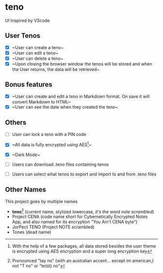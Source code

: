 # teno

UI Inspired by VScode

## User Tenos

-   [x] ~User can create a teno~
-   [x] ~User can edit a teno~
-   [x] ~User can delete a teno~
-   [x] ~Upon closing the browser window the tenos will be stored and when the User returns, the data will be retrieved~

## Bonus features

-   [x] ~User can create and edit a teno in Markdown format. On save it will convert Markdown to HTML~
-   [x] ~User can see the date when they created the teno~

## Others
-   [ ] User can lock a teno with a PIN code
-   [x] ~All data is fully encrypted using AES[^1]~
-   [x] ~Dark Mode~
-   [ ] Users can download .teno files containing tenos
-   [ ] Users can select what tenos to export and import to and from .teno files


## Other Names
This project goes by multiple names
- **teno**[^2] (current name, stylized lowercase, *it's the word note scrambled*)
- Project CENA (code name short for Cybernetically Encrypted Notes App, and also named for its encryption "You Ain't CENA byte")
- JorPect TENO (Project NOTE scrambled)
- Tones (dead name)


[^1]: With the help of a few packages, all data stored besides the user theme is encrypted using AES encryption and a super long encryption key
[^2]: Pronounced "tay no" (with an australian accent... except im american,) not "T no" or "te(st) no"